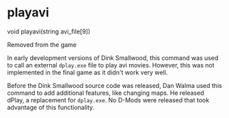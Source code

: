 # playavi

<Prototype>void playavi(string avi_file[9])</Prototype>

<VersionInfo dink="1.08" freedink="all">

Removed from the game

</VersionInfo>

In early development versions of Dink Smallwood, this command was used to call an external `dplay.exe` file to play avi movies. However, this was not implemented in the final game as it didn't work very well.

Before the Dink Smallwood source code was released, Dan Walma used this command to add additional features, like changing maps. He released dPlay, a replacement for `dplay.exe`. No D-Mods were released that took advantage of this functionality.
